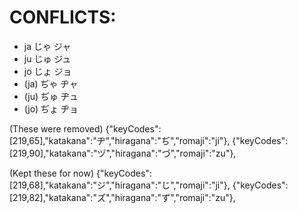 # CONFLICTS:
- ja じゃ ジャ
- ju じゅ ジュ
- jo じょ ジョ
- (ja) ぢゃ ヂャ
- (ju) ぢゅ ヂュ
- (jo) ぢょ ヂョ

(These were removed)
{"keyCodes":[219,65],"katakana":"ヂ","hiragana":"ぢ","romaji":"ji"},
{"keyCodes":[219,90],"katakana":"ヅ","hiragana":"づ","romaji":"zu"},

(Kept these for now)
{"keyCodes":[219,68],"katakana":"ジ","hiragana":"じ","romaji":"ji"},
{"keyCodes":[219,82],"katakana":"ズ","hiragana":"ず","romaji":"zu"},
